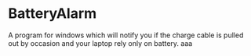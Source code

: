 # BatteryAlarm
A program for windows which will notify you if the charge cable is pulled out by occasion and your laptop rely only on battery.
aaa